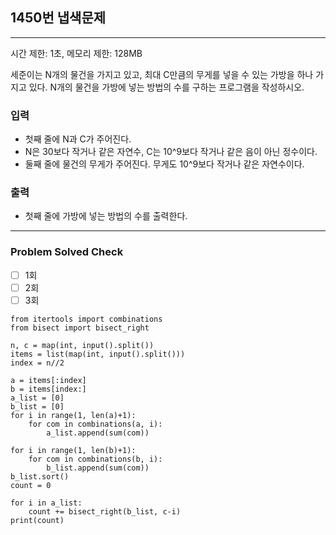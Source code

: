 ## 1450번 냅색문제

---

시간 제한: 1초, 메모리 제한: 128MB

세준이는 N개의 물건을 가지고 있고, 최대 C만큼의 무게를 넣을 수 있는 가방을 하나 가지고 있다.
N개의 물건을 가방에 넣는 방법의 수를 구하는 프로그램을 작성하시오.

### 입력

- 첫째 줄에 N과 C가 주어진다. 
- N은 30보다 작거나 같은 자연수, C는 10^9보다 작거나 같은 음이 아닌 정수이다. 
- 둘째 줄에 물건의 무게가 주어진다. 무게도 10^9보다 작거나 같은 자연수이다.

### 출력

- 첫째 줄에 가방에 넣는 방법의 수를 출력한다.

---
### Problem Solved Check
- [ ] 1회 
- [ ] 2회
- [ ] 3회

~~~
from itertools import combinations
from bisect import bisect_right

n, c = map(int, input().split())
items = list(map(int, input().split()))
index = n//2

a = items[:index]
b = items[index:]
a_list = [0]
b_list = [0]
for i in range(1, len(a)+1):
    for com in combinations(a, i):
        a_list.append(sum(com))

for i in range(1, len(b)+1):
    for com in combinations(b, i):
        b_list.append(sum(com))
b_list.sort()
count = 0

for i in a_list:
    count += bisect_right(b_list, c-i)
print(count)

~~~